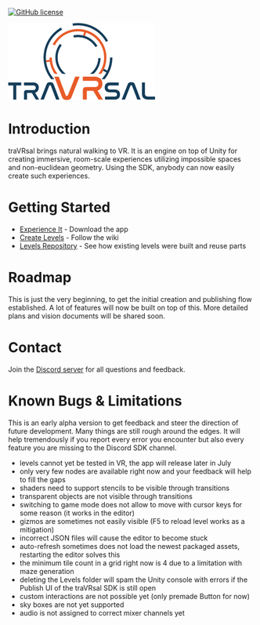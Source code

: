 [![GitHub license](https://img.shields.io/badge/license-MIT-blue.svg)](https://raw.githubusercontent.com/WetzoldStudios/traVRsal-sdk/master/LICENSE.md)

![Cover](/Editor/Images/travrsal-300.png)

# Introduction

traVRsal brings natural walking to VR. It is an engine on top of Unity for creating immersive, room-scale experiences utilizing impossible spaces and non-euclidean geometry. Using the SDK, anybody can now easily create such experiences.

# Getting Started

* [Experience It](https://sidequestvr.com/app/449/1) - Download the app
* [Create Levels](https://github.com/WetzoldStudios/traVRsal-sdk/wiki) - Follow the wiki
* [Levels Repository](https://github.com/WetzoldStudios/traVRsal-levels) - See how existing levels were built and reuse parts

# Roadmap

This is just the very beginning, to get the initial creation and publishing flow established. A lot of features will now be built on top of this. More detailed plans and vision documents will be shared soon.

# Contact

Join the [Discord server](https://discord.gg/67fNz4F) for all questions and feedback.

# Known Bugs & Limitations

This is an early alpha version to get feedback and steer the direction of future development. Many things are still rough around the edges. It will help tremendously if you report every error you encounter but also every feature you are missing to the Discord SDK channel.

* levels cannot yet be tested in VR, the app will release later in July
* only very few nodes are available right now and your feedback will help to fill the gaps
* shaders need to support stencils to be visible through transitions
* transparent objects are not visible through transitions
* switching to game mode does not allow to move with cursor keys for some reason (it works in the editor)
* gizmos are sometimes not easily visible (F5 to reload level works as a mitigation)
* incorrect JSON files will cause the editor to become stuck
* auto-refresh sometimes does not load the newest packaged assets, restarting the editor solves this
* the minimum tile count in a grid right now is 4 due to a limitation with maze generation
* deleting the Levels folder will spam the Unity console with errors if the Publish UI of the traVRsal SDK is still open
* custom interactions are not possible yet (only premade Button for now)
* sky boxes are not yet supported 
* audio is not assigned to correct mixer channels yet 